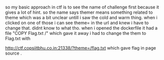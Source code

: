 so my basic approach in ctf is to see the name of challenge first because it gives a lot of hint. so the name says themer means something related to theme which was a bit
unclear untill i saw the cold and warm thing. when i clicked on one of those i can see theme= in the url and knew i have to change that. didnt know to what tho. 
when i opened the dockerfile it had a file "COPY Flag.txt /" 
which gave it away i had to change the them to Flag.txt with 

http://ctf.copsiitbhu.co.in:21338/?theme=/flag.txt
which gave flag in page source .
